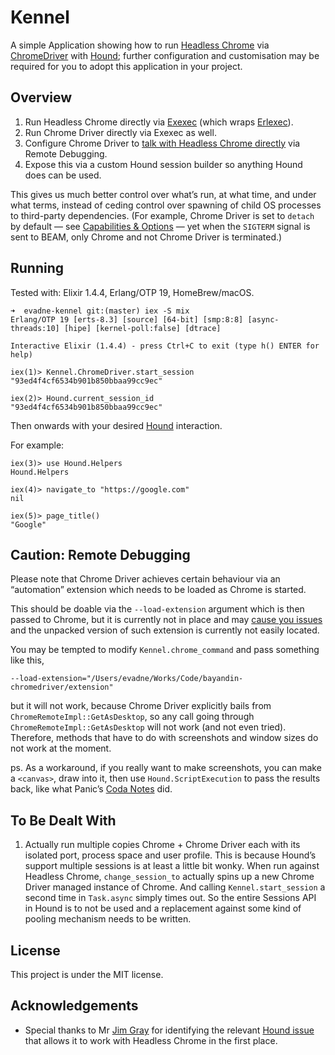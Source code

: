 # Kennel

A simple Application showing how to run [Headless Chrome](https://developers.google.com/web/updates/2017/04/headless-chrome) via [ChromeDriver](https://sites.google.com/a/chromium.org/chromedriver/) with [Hound](https://github.com/HashNuke/hound); further configuration and customisation may be required for you to adopt this application in your project.

## Overview

1.  Run Headless Chrome directly via [Exexec](https://github.com/antipax/exexec) (which wraps [Erlexec](https://github.com/saleyn/erlexec)).
2.  Run Chrome Driver directly via Exexec as well.
3.  Configure Chrome Driver to [talk with Headless Chrome directly](https://sites.google.com/a/chromium.org/chromedriver/help/operation-not-supported-when-using-remote-debugging) via Remote Debugging.
4.  Expose this via a custom Hound session builder so anything Hound does can be used.

This gives us much better control over what’s run, at what time, and under what terms, instead of ceding control over spawning of child OS processes to third-party dependencies. (For example, Chrome Driver is set to `detach` by default — see [Capabilities & Options](https://sites.google.com/a/chromium.org/chromedriver/capabilities) — yet when the `SIGTERM` signal is sent to BEAM, only Chrome and not Chrome Driver is terminated.)

## Running

Tested with: Elixir 1.4.4, Erlang/OTP 19, HomeBrew/macOS.

```
➜  evadne-kennel git:(master) iex -S mix
Erlang/OTP 19 [erts-8.3] [source] [64-bit] [smp:8:8] [async-threads:10] [hipe] [kernel-poll:false] [dtrace]

Interactive Elixir (1.4.4) - press Ctrl+C to exit (type h() ENTER for help)

iex(1)> Kennel.ChromeDriver.start_session
"93ed4f4cf6534b901b850bbaa99cc9ec"

iex(2)> Hound.current_session_id
"93ed4f4cf6534b901b850bbaa99cc9ec"
```

Then onwards with your desired [Hound](https://hexdocs.pm/hound/readme.html) interaction.

For example:

```
iex(3)> use Hound.Helpers        
Hound.Helpers

iex(4)> navigate_to "https://google.com"
nil

iex(5)> page_title()
"Google"
```

## Caution: Remote Debugging

Please note that Chrome Driver achieves certain behaviour via an “automation” extension which needs to be loaded as Chrome is started.

This should be doable via the `--load-extension` argument which is then passed to Chrome, but it is currently not in place and may [cause you issues](https://sites.google.com/a/chromium.org/chromedriver/help/operation-not-supported-when-using-remote-debugging) and the unpacked version of such extension is currently not easily located.

You may be tempted to modify `Kennel.chrome_command` and pass something like this,

```
--load-extension="/Users/evadne/Works/Code/bayandin-chromedriver/extension"
```

but it will not work, because Chrome Driver explicitly bails from `ChromeRemoteImpl::GetAsDesktop`, so any call going through `ChromeRemoteImpl::GetAsDesktop` will not work (and not even tried). Therefore, methods that have to do with screenshots and window sizes do not work at the moment.

ps. As a workaround, if you really want to make screenshots, you can make a `<canvas>`, draw into it, then use `Hound.ScriptExecution` to pass the results back, like what Panic’s [Coda Notes](https://panic.com/blog/coda-notes-previe/) did.


## To Be Dealt With

1.  Actually run multiple copies Chrome + Chrome Driver each with its isolated port, process space and user profile. This is because Hound’s support multiple sessions is at least a little bit wonky. When run against Headless Chrome, `change_session_to` actually spins up a new Chrome Driver managed instance of Chrome. And calling `Kennel.start_session` a second time in `Task.async` simply times out. So the entire Sessions API in Hound is to not be used and a replacement against some kind of pooling mechanism needs to be written.

## License

This project is under the MIT license.

## Acknowledgements

-  Special thanks to Mr [Jim Gray](https://twitter.com/grayj_) for identifying the relevant [Hound issue](https://github.com/HashNuke/hound/issues/135#issuecomment-306702019) that allows it to work with Headless Chrome in the first place.
